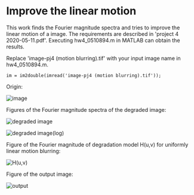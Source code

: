 # Improve the linear motion
This work finds the Fourier magnitude spectra and tries to improve the linear motion of a image.
The requirements are described in 'project 4 2020-05-11.pdf'.
Executing hw4_0510894.m in MATLAB can obtain the results.

Replace 'image-pj4 (motion blurring).tif' with your input image name in hw4_0510894.m.
```
im = im2double(imread('image-pj4 (motion blurring).tif'));
```

Origin:

![image](https://user-images.githubusercontent.com/42642215/132980074-db7e0410-7958-4800-a68c-5bb318fa1f39.png)

Figures of the Fourier magnitude spectra of the degraded image:

![degraded image](https://user-images.githubusercontent.com/42642215/132980091-e4626de0-8f8f-4ca6-a077-bcfe24f2bb17.png)

![degraded image(log)](https://user-images.githubusercontent.com/42642215/132980097-95c43a5a-22cf-461d-bf64-075a10f61e1a.png)

Figure of the Fourier magnitude of degradation model H(u,v) for uniformly linear motion blurring:

![H(u,v)](https://user-images.githubusercontent.com/42642215/132980110-6ca5e98b-0062-44e0-b1f7-79fb1e92c35a.png)

Figure of the output image:

![output](https://user-images.githubusercontent.com/42642215/132980124-3979825d-78f9-4822-9d1f-ffc05b2562bf.png)

